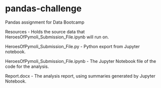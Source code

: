 # pandas-challenge
Pandas assignment for Data Bootcamp

Resources - Holds the source data that HeroesOfPymoli_Submission_File.ipynb will run on.

HeroesOfPymoli_Submission_File.py - Python export from Jupyter notebook.

HeroesOfPymoli_Submission_File.ipynb - The Jupyter Notebook file of the code for the analysis.

Report.docx - The analysis report, using summaries generated by Jupyter Notebook.